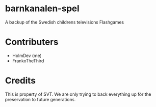 # barnkanalen-spel
A backup of the Swedish childrens televisions Flashgames

# Contributers
* HolmDev (me)
* FrankoTheThird

# Credits
This is property of SVT. We are only trying to back everything up för the preservation to future generations.
